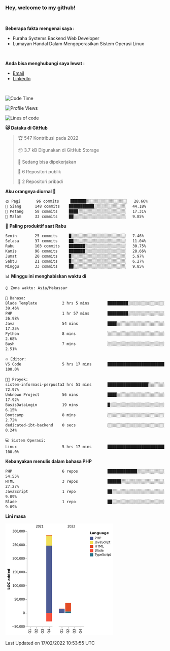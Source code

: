 <h3>Hey, welcome to my github!</h3>

<br>

<p><strong>Beberapa fakta mengenai saya :</strong></p>

<ul>
  <li>Furaha Systems Backend Web Developer</li>
  <li>Lumayan Handal Dalam Mengoperasikan Sistem Operasi Linux</li>
</ul>

<br>

<p><strong>Anda bisa menghubungi saya lewat :</strong></p>

<ul>
  <li><a href="mailto:renaldiapriyanto419@gmail.com">Email</a></li>
  <li><a href="https://www.linkedin.com/in/renaldi-kadang-314314206/">LinkedIn</a></li>
</ul>

<br>

<!--START_SECTION:waka-->
![Code Time](http://img.shields.io/badge/Code%20Time-8%20hrs%206%20mins-blue)

![Profile Views](http://img.shields.io/badge/Profil%20dilihat-93-blue)

![Lines of code](https://img.shields.io/badge/Sejak%20Hello%20World%20aku%20telah%20menulis-271%20Thousand%20baris%20kode-blue)

**🐱 Dataku di GitHub** 

> 🏆 547 Kontribusi pada 2022
 > 
> 📦 3.7 kB Digunakan di GitHub Storage 
 > 
> 💼 Sedang bisa dipekerjakan
 > 
> 📜 6 Repositori publik 
 > 
> 🔑 2 Repositori pribadi  
 > 
**Aku orangnya diurnal 🐤** 

```text
🌞 Pagi       96 commits     ███████░░░░░░░░░░░░░░░░░░   28.66% 
🌆 Siang      148 commits    ███████████░░░░░░░░░░░░░░   44.18% 
🌃 Petang     58 commits     ████░░░░░░░░░░░░░░░░░░░░░   17.31% 
🌙 Malam      33 commits     ██░░░░░░░░░░░░░░░░░░░░░░░   9.85%

```
📅 **Paling produktif saat Rabu** 

```text
Senin        25 commits     █░░░░░░░░░░░░░░░░░░░░░░░░   7.46% 
Selasa       37 commits     ██░░░░░░░░░░░░░░░░░░░░░░░   11.04% 
Rabu         103 commits    ███████░░░░░░░░░░░░░░░░░░   30.75% 
Kamis        96 commits     ███████░░░░░░░░░░░░░░░░░░   28.66% 
Jumat        20 commits     █░░░░░░░░░░░░░░░░░░░░░░░░   5.97% 
Sabtu        21 commits     █░░░░░░░░░░░░░░░░░░░░░░░░   6.27% 
Minggu       33 commits     ██░░░░░░░░░░░░░░░░░░░░░░░   9.85%

```


📊 **Minggu ini menghabiskan waktu di** 

```text
⌚︎ Zona waktu: Asia/Makassar

💬 Bahasa: 
Blade Template           2 hrs 5 mins        █████████░░░░░░░░░░░░░░░░   39.46% 
PHP                      1 hr 57 mins        █████████░░░░░░░░░░░░░░░░   36.98% 
Java                     54 mins             ████░░░░░░░░░░░░░░░░░░░░░   17.25% 
Python                   8 mins              ░░░░░░░░░░░░░░░░░░░░░░░░░   2.68% 
Bash                     7 mins              ░░░░░░░░░░░░░░░░░░░░░░░░░   2.51%

🔥 Editor: 
VS Code                  5 hrs 17 mins       █████████████████████████   100.0%

🐱‍💻 Proyek: 
sistem-informasi-perpusta3 hrs 51 mins       ██████████████████░░░░░░░   72.97% 
Unknown Project          56 mins             ████░░░░░░░░░░░░░░░░░░░░░   17.92% 
BasisDataLogin           19 mins             █░░░░░░░░░░░░░░░░░░░░░░░░   6.15% 
Bootcamp                 8 mins              ░░░░░░░░░░░░░░░░░░░░░░░░░   2.72% 
dedicated-ibt-backend    0 secs              ░░░░░░░░░░░░░░░░░░░░░░░░░   0.24%

💻 Sistem Operasi: 
Linux                    5 hrs 17 mins       █████████████████████████   100.0%

```

**Kebanyakan menulis dalam bahasa PHP** 

```text
PHP                      6 repos             █████████████░░░░░░░░░░░░   54.55% 
HTML                     3 repos             ██████░░░░░░░░░░░░░░░░░░░   27.27% 
JavaScript               1 repo              ██░░░░░░░░░░░░░░░░░░░░░░░   9.09% 
Blade                    1 repo              ██░░░░░░░░░░░░░░░░░░░░░░░   9.09%

```


**Lini masa**

![Chart not found](https://raw.githubusercontent.com/Sylent-Sys/Sylent-Sys/main/charts/bar_graph.png) 


 Last Updated on 17/02/2022 10:53:55 UTC
<!--END_SECTION:waka-->
